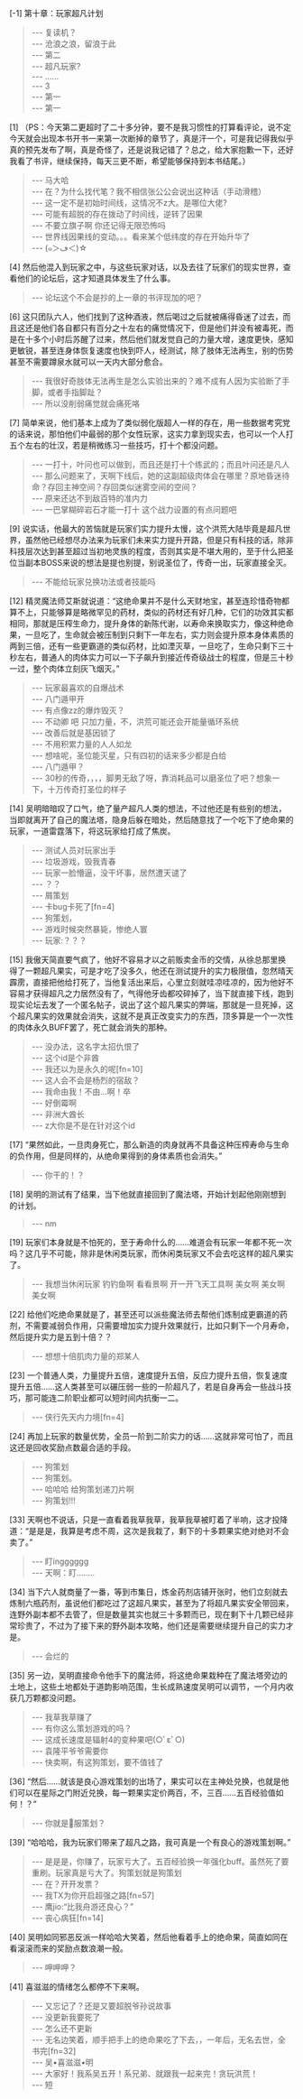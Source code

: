 
[-1] 第十章：玩家超凡计划
>--- 复读机？<br>
>--- 沧浪之浪，留浪于此<br>
>--- 第二<br>
>--- 超凡玩家?<br>
>--- ……<br>
>--- 3<br>
>--- 第一<br>
>--- 第一<br>

[1] （PS：今天第二更超时了二十多分钟，要不是我习惯性的打算看评论，说不定今天就会出现本书开书一来第一次断掉的章节了，真是汗一个，可是我记得我似乎真的预先发布了啊，真是奇怪了，还是说我记错了？总之，给大家抱歉一下，还好我看了书评，继续保持，每天三更不断，希望能够保持到本书结尾。）
>--- 马大哈<br>
>--- 在？为什么找代笔？我不相信张公公会说出这种话（手动滑稽）<br>
>--- 这一定不是初始时间线，这情况不z大。是哪位大佬?<br>
>--- 可能有超脱的存在拨动了时间线，逆转了因果<br>
>--- 不要立旗子啊   你还记得无限恐怖吗<br>
>--- 世界线因果线的变动。。。看来某个低纬度的存在开始升华了<br>
>--- (๑＞ڡ＜)☆<br>

[4] 然后他混入到玩家之中，与这些玩家对话，以及去往了玩家们的现实世界，查看他们的论坛后，这才知道具体发生了什么事。
>--- 论坛这个不会是抄的上一章的书评现加的吧？<br>

[6] 这只团队六人，他们找到了这种酒液，然后喝过之后就被痛得昏迷了过去，而且这还是他们各自都只有百分之十左右的痛觉情况下，但是他们并没有被毒死，而是在十多个小时后苏醒了过来，然后他们就发觉自己的力量大增，速度更快，感知更敏锐，甚至连身体恢复速度也快到吓人，经测试，除了肢体无法再生，别的伤势甚至不需要蹲泉水就可以一天内大部分愈合。
>--- 我很好奇肢体无法再生是怎么实验出来的？难不成有人因为实验断了手脚，或者手指脚趾？<br>
>--- 所以没削弱痛觉就会痛死咯<br>

[7] 简单来说，他们基本上成为了类似弱化版超人一样的存在，用一些数据考究党的话来说，那怕他们中最弱的那个女性玩家，这实力拿到现实去，也可以一个人打五个左右的壮汉，若是稍微练习一些技巧，打十个都没问题。
>--- 一打十，叶问也可以做到，而且还是打十个练武的；而且叶问还是凡人<br>
>--- 那么问题来了，天啊下线后，她的这副超级肉体会在哪里？原地昏迷待命？存回主神空间？存回类似迷雾空间的空间？<br>
>--- 原来还达不到敌百特的准内力<br>
>--- 一巴掌糊碎岩石才能一打十 这个战力设置的有点问题吧<br>

[9] 说实话，他最大的苦恼就是玩家们实力提升太慢，这个洪荒大陆毕竟是超凡世界，虽然他已经想尽办法来为玩家们未来实力提升开路，但是只有科技的话，除非科技层次达到甚至超过当初地灵族的程度，否则其实是不堪大用的，至于什么把圣位当副本BOSS来说的想法是提也别提，别说圣位了，传奇一出，玩家直接全灭。
>--- 不能给玩家兑换功法或者技能吗<br>

[12] 精灵魔法师艾斯就说道：“这绝命果并不是什么天财地宝，甚至连珍惜奇物都算不上，只能够算是略微罕见的药材，类似的药材还有好几种，它们的功效其实都相同，那就是压榨生命力，提升身体的新陈代谢，以寿命来换取实力，像这种绝命果，一旦吃了，生命就会被压制到只剩下一年左右，实力则会提升原本身体素质的两到三倍，还有一些更霸道的类似药材，比如湮灭草，一旦吃了，生命只剩下三十秒左右，普通人的肉体实力可以一下子飙升到接近传奇级战士的程度，但是三十秒一过，整个肉体立刻灰飞烟灭。”
>--- 玩家最喜欢的自爆战术<br>
>--- 八门遁甲开<br>
>--- 有点像zz的爆炸毁灭？<br>
>--- 不动卿 吧 只加力量，不，洪荒可能还会开能量循环系统<br>
>--- 改善后就是基因锁了<br>
>--- 不用积累力量的人人如龙<br>
>--- 想啥呢，圣位能灭星，只有四初的话来多少都是白给<br>
>--- 八门遁甲？<br>
>--- 30秒的传奇，，，，脚男无敌了呀，靠消耗品可以磨圣位了吧？想象一下，十万传奇打圣位的样子<br>

[14] 吴明暗暗叹了口气，绝了量产超凡人类的想法，不过他还是有些别的想法，当即就离开了自己的魔法塔，隐身后躲在暗处，然后随意找了一个吃下了绝命果的玩家，一道雷霆落下，将这玩家给打成了焦炭。
>--- 测试人员对玩家出手<br>
>--- 垃圾游戏，毁我青春<br>
>--- 玩家一脸懵逼，没干坏事，居然遭天谴了<br>
>--- ？？<br>
>--- 屑策划<br>
>--- 卡bug卡死了[fn=4]<br>
>--- 狗策划，<br>
>--- 游戏时候突然暴毙，惨绝人寰<br>
>--- 玩家:？？？<br>

[15] 我傲天简直要气疯了，他好不容易才以之前贩卖金币的交情，从徐总那里换得了一颗超凡果实，可是才吃了没多久，他还在测试提升的实力极限值，忽然晴天霹雳，直接把他给打死了，当他复活出来后，心里立刻就哇凉哇凉的，因为他好不容易才获得超凡之力居然没有了，气得他牙齿都咬碎掉了，当下就直接下线，跑到现实论坛去发了一个匿名帖子，说出了这个超凡果实的弊端，那就是一旦死掉，这个超凡果实的效果就会消失，这就不是真正改变实力的东西，顶多算是一个一次性的肉体永久BUFF罢了，死亡就会消失的那种。
>--- 没办法，这名字太招仇恨了<br>
>--- 这个id是个非酋<br>
>--- 我还以为是永久的呢[fn=10]<br>
>--- 这人会不会是杨烈的宿敌？<br>
>--- 我命由我！不由…啊！卒<br>
>--- 好倒霉啊<br>
>--- 非洲大酋长<br>
>--- z大你是不是在针对这个id<br>

[17] “果然如此，一旦肉身死亡，那么新造的肉身就再不具备这种压榨寿命与生命的负作用，但是同样的，从绝命果得到的身体素质也会消失。”
>--- 你干的！？<br>

[18] 吴明的测试有了结果，当下他就直接回到了魔法塔，开始计划起他刚刚想到的计划。
>--- nm<br>

[19] 玩家们本身就是不怕死的，至于寿命什么的……难道会有玩家一年都不死一次吗？这几乎不可能，除非是休闲类玩家，而休闲类玩家又不会去吃这样的超凡果实了。
>--- 我想当休闲玩家 钓钓鱼啊 看看景啊 开一开飞天工具啊 美女啊 美女啊 美女啊<br>

[22] 给他们吃绝命果就是了，甚至还可以派些魔法师去帮他们炼制成更霸道的药剂，不需要减弱负作用，只需要增加实力提升效果就行，比如只剩下一个月寿命，然后提升实力是五到十倍？？
>--- 想想十倍肌肉力量的郑某人<br>

[23] 一个普通人类，力量提升五倍，速度提升五倍，反应力提升五倍，恢复速度提升五倍……这人类甚至可以碾压弱一些的一阶超凡了，若是自身再会一些战斗技巧，那可能连二阶职业都可以短时间内抗衡一二。
>--- 侠行先天内力境[fn=4]<br>

[24] 再加上玩家的数量优势，全员一阶到二阶实力的话……这就非常可怕了，而且这还是回收奖励点数最合适的手段。
>--- 狗策划<br>
>--- 狗策划。<br>
>--- 哈哈哈   给狗策划递刀片啊<br>
>--- 狗策划!!!<br>

[33] 天啊也不说话，只是一直看着我草我草，我草我草被盯着了半响，这才投降道：“是是是，我算是考虑不周，这次是我栽了，剩下的十多颗果实绝对绝对不会卖了。”
>--- 盯ingggggg<br>
>--- 天啊：盯........<br>

[34] 当下六人就商量了一番，等到市集日，炼金药剂店铺开张时，他们立刻就去炼制六瓶药剂，虽说他们都吃过了这超凡果实，甚至为了将超凡果实安全带回来，连野外副本都不去管了，但是数量其实也就三十多颗而已，现在剩下十几颗已经非常珍贵了，不过为了接下来的野外副本攻略，他们还是需要继续提升自己的实力才是。
>--- 会烂的<br>

[35] 另一边，吴明直接命令他手下的魔法师，将这绝命果栽种在了魔法塔旁边的土地上，这些土地都处于道韵影响范围，生长成熟速度吴明可以调节，一个月内收获几万颗都没问题。
>--- 我草我草赚了<br>
>--- 有你这么策划游戏的吗？<br>
>--- 这成长速度是辐射4的变种果吧(○ﾟεﾟ○)<br>
>--- 袁隆平爷爷需要你<br>
>--- 快卖啊，有这狗策划，要不值钱了<br>

[36] “然后……就该是良心游戏策划的出场了，果实可以在主神处兑换，也就是他们可以在星际之门附近兑换，每一颗果实定价两百，不，三百……五百经验值如何！？”
>--- 你就是🐴服策划？<br>

[39] “哈哈哈，我为玩家们带来了超凡之路，我可真是一个有良心的游戏策划啊。”
>--- 是是是，你赚了，玩家亏大了。五百经验换一年强化buff。虽然死了要重刷。玩家真是亏大了。狗策划就是狗策划<br>
>--- 在？开开发票？<br>
>--- 我TX为你开启超强之路[fn=57]<br>
>--- 鹰jio:“比我舟游还良心？”<br>
>--- 丧心病狂[fn=14]<br>

[40] 吴明如同邪恶反派一样哈哈大笑着，然后他看着手上的绝命果，简直如同在看滚滚而来的奖励点数浪潮一般。
>--- 呷呷呷？<br>

[41] 喜滋滋的情绪怎么都停不下来啊。
>--- 又忘记了？还是又要超脱爷孙说故事<br>
>--- 没更新我要死了<br>
>--- 怎么还不更新<br>
>--- 无名边笑着，顺手把手上的绝命果吃了下去，，一年后，无名去世，全书完[fn=32]<br>
>--- 吴•喜滋滋•明<br>
>--- 大家好！我系吴五开！系兄弟、就跟我一起来完！贪玩洪荒！<br>
>--- 短<br>
